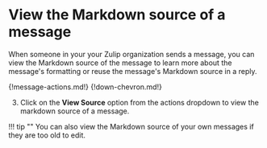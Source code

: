 # View the Markdown source of a message

When someone in your your Zulip organization sends a message, you can view the
Markdown source of the message to learn more about the message's formatting or
reuse the message's Markdown source in a reply.

{!message-actions.md!}
{!down-chevron.md!}

3. Click on the **View Source** option from the actions dropdown to view the
markdown source of a message.

!!! tip ""
    You can also view the Markdown source of your own messages if they are too
    old to edit.
